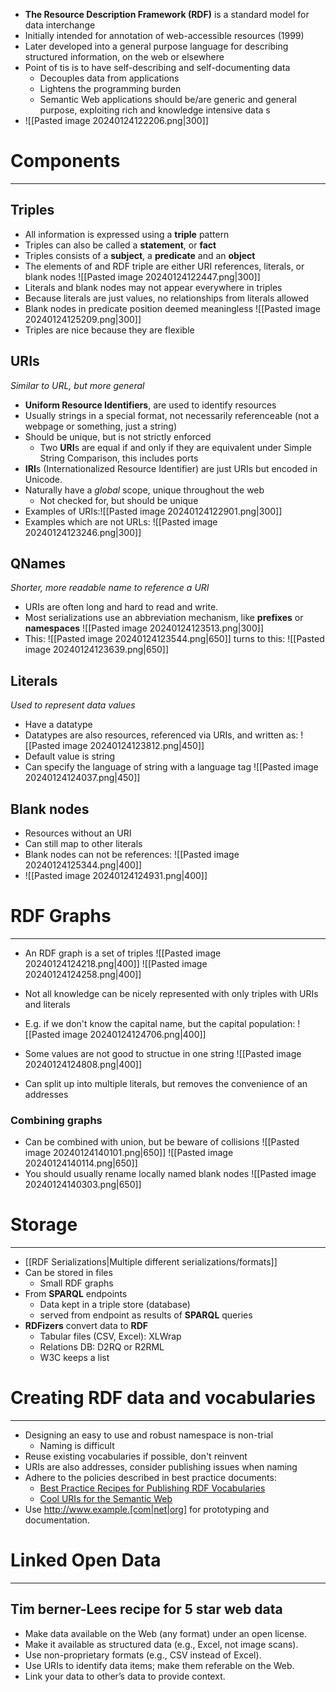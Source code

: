 
* **The Resource Description Framework (RDF)** is a standard model for data  interchange
* Initially intended for annotation of web-accessible resources (1999)
* Later developed into a general purpose language for describing structured information, on the web or elsewhere
* Point of tis is to have self-describing and self-documenting data
	* Decouples data from applications
	* Lightens the programming burden
	* Semantic Web applications should be/are generic and general purpose, exploiting rich and knowledge intensive data s
* ![[Pasted image 20240124122206.png|300]]

# Components 
---

## Triples

* All information is expressed using a **triple** pattern
* Triples can also be called a **statement**, or **fact**
* Triples consists of a **subject**, a **predicate** and an **object**
* The elements of and RDF triple are either URI references, literals, or blank nodes
![[Pasted image 20240124122447.png|300]]
* Literals and blank nodes may not appear everywhere in triples
* Because literals are just values, no relationships from literals allowed
* Blank nodes in predicate position deemed meaningless
![[Pasted image 20240124125209.png|300]]
* Triples are nice because they are flexible

## URIs
_Similar to URL, but more general_

* **Uniform Resource Identifiers**, are used to identify resources
* Usually strings in a special format, not necessarily referenceable (not a webpage or something, just a string)
* Should be unique, but is not strictly enforced
	* Two **URI**s are equal if and only if they are equivalent under Simple String Comparison, this includes ports
* **IRI**s (Internationalized Resource Identifier) are just URIs but encoded in Unicode.
* Naturally have a _global_ scope, unique throughout the web
	* Not checked for, but should be unique
* Examples of URIs:![[Pasted image 20240124122901.png|300]]
* Examples which are not URLs: ![[Pasted image 20240124123246.png|300]]

## QNames
_Shorter, more readable name to reference a URI_

* URIs are often long and hard to read and write.
* Most serializations use an abbreviation mechanism, like **prefixes** or **namespaces**
![[Pasted image 20240124123513.png|300]]
* This: 
	![[Pasted image 20240124123544.png|650]]
	turns to this:
	![[Pasted image 20240124123639.png|650]]
## Literals
_Used to represent data values_

* Have a datatype
* Datatypes are also resources, referenced via URIs, and written as:
	![[Pasted image 20240124123812.png|450]]
* Default value is string
* Can specify the language of string with a language tag
	![[Pasted image 20240124124037.png|450]]
## Blank nodes
* Resources without an URI
* Can still map to other literals
* Blank nodes can not be references:
	  ![[Pasted image 20240124125344.png|400]]
* ![[Pasted image 20240124124931.png|400]]
# RDF Graphs
---

* An RDF graph is a set of triples
![[Pasted image 20240124124218.png|400]]
![[Pasted image 20240124124258.png|400]]
	
* Not all knowledge can be nicely represented with only triples with URIs and literals
* E.g. if we don't know the capital name, but the capital population:
![[Pasted image 20240124124706.png|400]]
* Some values are not good to structue in one string
![[Pasted image 20240124124808.png|400]]
* Can split up into multiple literals, but removes the convenience of an addresses

### Combining graphs

* Can be combined with union, but be beware of collisions
![[Pasted image 20240124140101.png|650]]
![[Pasted image 20240124140114.png|650]]
* You should usually rename locally named blank nodes
![[Pasted image 20240124140303.png|650]]

# Storage
---

* [[RDF Serializations|Multiple different serializations/formats]]
* Can be stored in files
	* Small RDF graphs
* From **SPARQL** endpoints
	* Data kept in a triple store (database)
	* served from endpoint as results of **SPARQL** queries
* **RDFizers** convert data to **RDF**
	* Tabular files (CSV, Excel): XLWrap
	* Relations DB: D2RQ or R2RML
	* W3C keeps a list


# Creating RDF data and vocabularies
---

* Designing an easy to use and robust namespace is non-trial
	* Naming is difficult
* Reuse existing vocabularies if possible, don't reinvent
* URIs are also addresses, consider publishing issues when naming
* Adhere to the policies described in best practice documents:
	* [Best Practice Recipes for Publishing RDF Vocabularies](http://www.w3.org/TR/2008/NOTE-swbp-vocab-pub-20080828/) 
	* [Cool URIs for the Semantic Web](http://www.w3.org/TR/cooluris)
* Use http://www.example.[com|net|org] for prototyping and documentation.

# Linked Open Data
---

## Tim berner-Lees recipe for 5 star web data

* Make data available on the Web (any format) under an open license. 
* Make it available as structured data (e.g., Excel, not image scans). 
* Use non-proprietary formats (e.g., CSV instead of Excel). 
* Use URIs to identify data items; make them referable on the Web. 
* Link your data to other’s data to provide context.